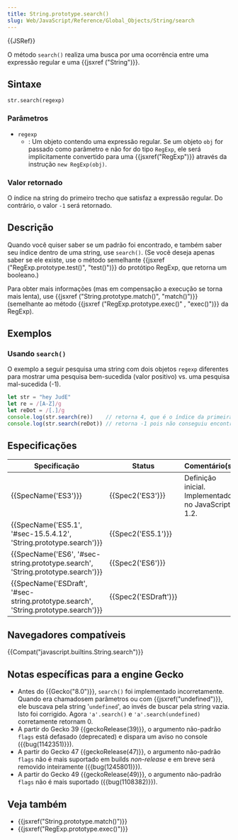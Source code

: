 ```yaml
---
title: String.prototype.search()
slug: Web/JavaScript/Reference/Global_Objects/String/search
---
```


{{JSRef}}

O método `search()` realiza uma busca por uma ocorrência entre uma expressão regular e uma {{jsxref ("String")}}.

## Sintaxe

```
str.search(regexp)
```

### Parâmetros

- `regexp`
  - : Um objeto contendo uma expressão regular. Se um objeto `obj` for passado como parâmetro e não for do tipo `RegExp`, ele será implicitamente convertido para uma {{jsxref("RegExp")}} através da instrução `new RegExp(obj)`.

### Valor retornado

O índice na string do primeiro trecho que satisfaz a expressão regular. Do contrário, o valor `-1` será retornado.

## Descrição

Quando você quiser saber se um padrão foi encontrado, e também saber seu índice dentro de uma string, use `search()`. (Se você deseja apenas saber se ele existe, use o método semelhante {{jsxref ("RegExp.prototype.test()", "test()")}} do protótipo RegExp, que retorna um booleano.)

Para obter mais informações (mas em compensação a execução se torna mais lenta), use {{jsxref ("String.prototype.match()", "match()")}} (semelhante ao método {{jsxref ("RegExp.prototype.exec()" , "exec()")}} da RegExp).

## Exemplos

### Usando `search()`

O exemplo a seguir pesquisa uma string com dois objetos `regexp` diferentes para mostrar uma pesquisa bem-sucedida (valor positivo) vs. uma pesquisa mal-sucedida (-1).

```js
let str = "hey JudE"
let re = /[A-Z]/g
let reDot = /[.]/g
console.log(str.search(re))    // retorna 4, que é o índice da primeira letra maiúscula "J"
console.log(str.search(reDot)) // retorna -1 pois não conseguiu encontrar o ponto "."
```

## Especificações

| Specificação                                                                                                 | Status                       | Comentário(s)                                      |
| ------------------------------------------------------------------------------------------------------------ | ---------------------------- | -------------------------------------------------- |
| {{SpecName('ES3')}}                                                                                     | {{Spec2('ES3')}}         | Definição inicial. Implementado no JavaScript 1.2. |
| {{SpecName('ES5.1', '#sec-15.5.4.12', 'String.prototype.search')}}                     | {{Spec2('ES5.1')}}     |                                                    |
| {{SpecName('ES6', '#sec-string.prototype.search', 'String.prototype.search')}}     | {{Spec2('ES6')}}         |                                                    |
| {{SpecName('ESDraft', '#sec-string.prototype.search', 'String.prototype.search')}} | {{Spec2('ESDraft')}} |                                                    |

## Navegadores compatíveis

{{Compat("javascript.builtins.String.search")}}

## Notas específicas para a engine Gecko

- Antes do {{Gecko("8.0")}}, `search()` foi implementado incorretamente. Quando era chamadosem parâmetros ou com {{jsxref("undefined")}}, ele buscava pela string '`undefined`', ao invés de buscar pela string vazia. Isto foi corrigido. Agora `'a'.search()` e `'a'.search(undefined)` corretamente retornam 0.
- A partir do Gecko 39 {{geckoRelease(39)}}, o argumento não-padrão `flags` está defasado (deprecated) e dispara um aviso no console ({{bug(1142351)}}).
- A partir do Gecko 47 {{geckoRelease(47)}}, o argumento não-padrão `flags` não é mais suportado em builds _non-release_ e em breve será removido inteiramente ({{bug(1245801)}}).
- A partir do Gecko 49 {{geckoRelease(49)}}, o argumento não-padrão `flags` não é mais suportado ({{bug(1108382)}}).

## Veja também

- {{jsxref("String.prototype.match()")}}
- {{jsxref("RegExp.prototype.exec()")}}
